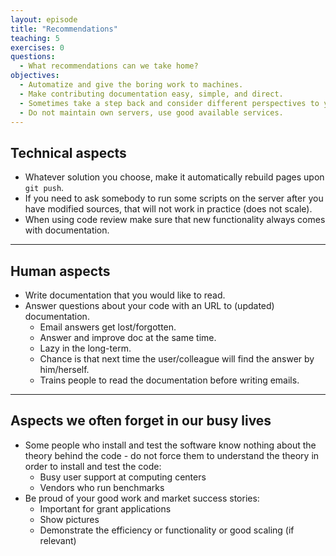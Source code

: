 ```yaml
---
layout: episode
title: "Recommendations"
teaching: 5
exercises: 0
questions:
  - What recommendations can we take home?
objectives:
  - Automatize and give the boring work to machines.
  - Make contributing documentation easy, simple, and direct.
  - Sometimes take a step back and consider different perspectives to your documentation.
  - Do not maintain own servers, use good available services.
---
```


## Technical aspects

- Whatever solution you choose, make it automatically rebuild pages upon `git push`.
- If you need to ask somebody to run some scripts on the server after you have modified sources,
  that will not work in practice (does not scale).
- When using code review make sure that new functionality always comes with documentation.

---

## Human aspects

- Write documentation that you would like to read.
- Answer questions about your code with an URL to (updated) documentation.
    - Email answers get lost/forgotten.
    - Answer and improve doc at the same time.
    - Lazy in the long-term.
    - Chance is that next time the user/colleague
      will find the answer by him/herself.
    - Trains people to read the documentation before writing emails.

---

## Aspects we often forget in our busy lives

- Some people who install and test the software know nothing about the theory
  behind the code - do not force them to understand the theory in order to
  install and test the code:
    - Busy user support at computing centers
    - Vendors who run benchmarks
- Be proud of your good work and market success stories:
    - Important for grant applications
    - Show pictures
    - Demonstrate the efficiency or functionality or good scaling (if relevant)
